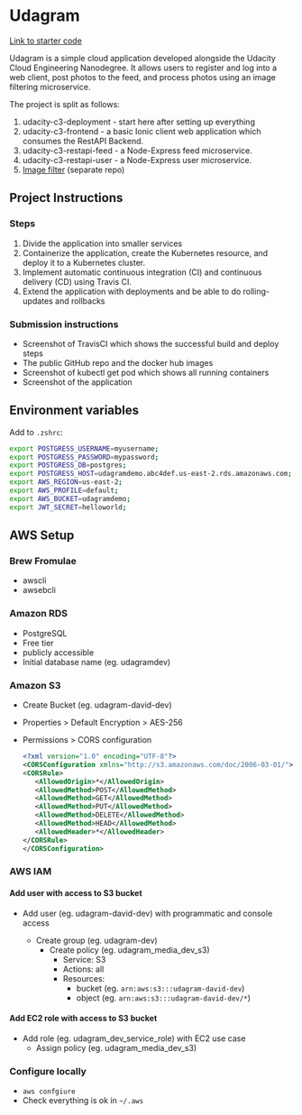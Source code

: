 # Udagram

[Link to starter code](https://github.com/scheeles/cloud-developer/tree/06-ci/course-03/exercises)

Udagram is a simple cloud application developed alongside the Udacity Cloud Engineering Nanodegree. It allows users to register and log into a web client, post photos to the feed, and process photos using an image filtering microservice.

The project is split as follows:

1. udacity-c3-deployment - start here after setting up everything
1. udacity-c3-frontend - a basic Ionic client web application which consumes the RestAPI Backend.
1. udacity-c3-restapi-feed - a Node-Express feed microservice.
1. udacity-c3-restapi-user - a Node-Express user microservice.
1. [Image filter](https://github.com/learnitmyway/nd9990-udagram-image-filter) (separate repo)

## Project Instructions

### Steps

1. Divide the application into smaller services
1. Containerize the application, create the Kubernetes resource, and deploy it to a Kubernetes cluster.
1. Implement automatic continuous integration (CI) and continuous delivery (CD) using Travis CI.
1. Extend the application with deployments and be able to do rolling-updates and rollbacks

### Submission instructions

- Screenshot of TravisCI which shows the successful build and deploy steps
- The public GitHub repo and the docker hub images
- Screenshot of kubectl get pod which shows all running containers
- Screenshot of the application

## Environment variables

Add to `.zshrc`:

```sh
export POSTGRESS_USERNAME=myusername;
export POSTGRESS_PASSWORD=mypassword;
export POSTGRESS_DB=postgres;
export POSTGRESS_HOST=udagramdemo.abc4def.us-east-2.rds.amazonaws.com;
export AWS_REGION=us-east-2;
export AWS_PROFILE=default;
export AWS_BUCKET=udagramdemo;
export JWT_SECRET=helloworld;
```

## AWS Setup

### Brew Fromulae

- awscli
- awsebcli

### Amazon RDS

- PostgreSQL
- Free tier
- publicly accessible
- Initial database name (eg. udagramdev)

### Amazon S3

- Create Bucket (eg. udagram-david-dev)
- Properties > Default Encryption > AES-256
- Permissions > CORS configuration

  ```xml
  <?xml version="1.0" encoding="UTF-8"?>
  <CORSConfiguration xmlns="http://s3.amazonaws.com/doc/2006-03-01/">
  <CORSRule>
     <AllowedOrigin>*</AllowedOrigin>
     <AllowedMethod>POST</AllowedMethod>
     <AllowedMethod>GET</AllowedMethod>
     <AllowedMethod>PUT</AllowedMethod>
     <AllowedMethod>DELETE</AllowedMethod>
     <AllowedMethod>HEAD</AllowedMethod>
     <AllowedHeader>*</AllowedHeader>
  </CORSRule>
  </CORSConfiguration>
  ```

### AWS IAM

#### Add user with access to S3 bucket

- Add user (eg. udagram-david-dev) with programmatic and console access

  - Create group (eg. udagram-dev)
    - Create policy (eg. udagram_media_dev_s3)
      - Service: S3
      - Actions: all
      - Resources:
        - bucket (eg. `arn:aws:s3:::udagram-david-dev`)
        - object (eg. `arn:aws:s3:::udagram-david-dev/*`)

#### Add EC2 role with access to S3 bucket

- Add role (eg. udagram_dev_service_role) with EC2 use case
  - Assign policy (eg. udagram_media_dev_s3)

### Configure locally

- `aws confgiure`
- Check everything is ok in `~/.aws`
